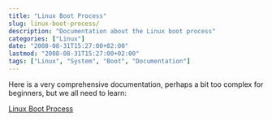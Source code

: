 ```yaml
---
title: "Linux Boot Process"
slug: linux-boot-process/
description: "Documentation about the Linux boot process"
categories: ["Linux"]
date: "2008-08-31T15:27:00+02:00"
lastmod: "2008-08-31T15:27:00+02:00"
tags: ["Linux", "System", "Boot", "Documentation"]
---
```


Here is a very comprehensive documentation, perhaps a bit too complex for beginners, but we all need to learn:

[Linux Boot Process](../../static/pdf/le_boot_linux.pdf)
